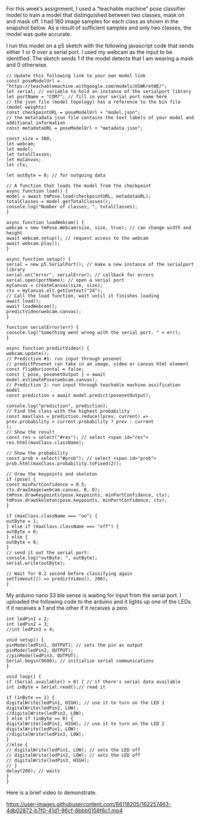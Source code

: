 For this week’s assignment, I used a “teachable machine” pose classifier model to train a model that distinguished between two classes, mask on and mask off. I had 160 image samples for each class as shown in the snapshot below. As a result of sufficient samples and only two classes, the model was quite accurate.

I run this model on a p5 sketch with the following javascript code that sends either 1 or 0 over a serial port. I used my webcam as the input to be identified. The sketch sends 1 if the model detects that I am wearing a mask and 0 otherwise.

```
// Update this following link to your own model link
const poseModelUrl =
"https://teachablemachine.withgoogle.com/models/USWKretWE/";
let serial; // variable to hold an instance of the serialport library
let portName = "COM7"; // fill in your serial port name here
// the json file (model topology) has a reference to the bin file (model weights)
const checkpointURL = poseModelUrl + "model.json";
// the metatadata json file contains the text labels of your model and additional information
const metadataURL = poseModelUrl + "metadata.json";

const size = 300;
let webcam;
let model;
let totalClasses;
let myCanvas;
let ctx;

let outByte = 0; // for outgoing data

// A function that loads the model from the checkpoint
async function load() {
model = await tmPose.load(checkpointURL, metadataURL);
totalClasses = model.getTotalClasses();
console.log("Number of classes, ", totalClasses);
}

async function loadWebcam() {
webcam = new tmPose.Webcam(size, size, true); // can change width and height
await webcam.setup(); // request access to the webcam
await webcam.play();
}

async function setup() {
serial = new p5.SerialPort(); // make a new instance of the serialport library
serial.on("error", serialError); // callback for errors
serial.open(portName); // open a serial port
myCanvas = createCanvas(size, size);
ctx = myCanvas.elt.getContext("2d");
// Call the load function, wait until it finishes loading
await load();
await loadWebcam();
predictVideo(webcam.canvas);
}

function serialError(err) {
console.log("Something went wrong with the serial port. " + err);
}

async function predictVideo() {
webcam.update();
// Prediction #1: run input through posenet
// predictPosenet can take in an image, video or canvas html element
const flipHorizontal = false;
const { pose, posenetOutput } = await model.estimatePose(webcam.canvas);
// Prediction 2: run input through teachable machine assification model
const prediction = await model.predict(posenetOutput);

console.log("prediction", prediction);
// Find the class with the highest probability
const maxClass = prediction.reduce((prev, current) =>
prev.probability > current.probability ? prev : current
);
// Show the result
const res = select("#res"); // select <span id="res">
res.html(maxClass.className);

// Show the probability
const prob = select("#prob"); // select <span id="prob">
prob.html(maxClass.probability.toFixed(2));

// draw the keypoints and skeleton
if (pose) {
const minPartConfidence = 0.5;
ctx.drawImage(webcam.canvas, 0, 0);
tmPose.drawKeypoints(pose.keypoints, minPartConfidence, ctx);
tmPose.drawSkeleton(pose.keypoints, minPartConfidence, ctx);
}

if (maxClass.className === "on") {
outByte = 1;
} else if (maxClass.className === "off") {
outByte = 0;
} else {
outByte = 0;
}
// send it out the serial port:
console.log("outByte: ", outByte);
serial.write(outByte);

// Wait for 0.2 second before classifying again
setTimeout(() => predictVideo(), 200);
}

```

My arduino nano 33 ble sense is waiting for input from the serial port. I uploaded the following code to the arduino and it lights up one of the LEDs if it receives a 1 and the other if it receives a zero.

```
int ledPin1 = 2;
int ledPin2 = 3;
//int ledPin3 = 4;

void setup() {
pinMode(ledPin1, OUTPUT); // sets the pin as output
pinMode(ledPin2, OUTPUT);
//pinMode(ledPin3, OUTPUT);
Serial.begin(9600); // initialize serial communications
}

void loop() {
if (Serial.available() > 0) { // if there's serial data available
int inByte = Serial.read();// read it

if (inByte == 1) {
digitalWrite(ledPin1, HIGH); // use it to turn on the LED 1
digitalWrite(ledPin2, LOW);
//digitalWrite(ledPin3, LOW);
} else if (inByte == 0) {
digitalWrite(ledPin2, HIGH); // use it to turn on the LED 2
digitalWrite(ledPin1, LOW);
//digitalWrite(ledPin3, LOW);
}
//else {
// digitalWrite(ledPin1, LOW); // sets the LED off
// digitalWrite(ledPin2, LOW); // sets the LED off
// digitalWrite(ledPin3, HIGH);
// }
delay(200); // waits
}
}
```

Here is a brief video to demonstrate.



https://user-images.githubusercontent.com/86118205/162257463-4db02872-b7f0-41d1-96cf-8bbb0158f6c1.mp4




